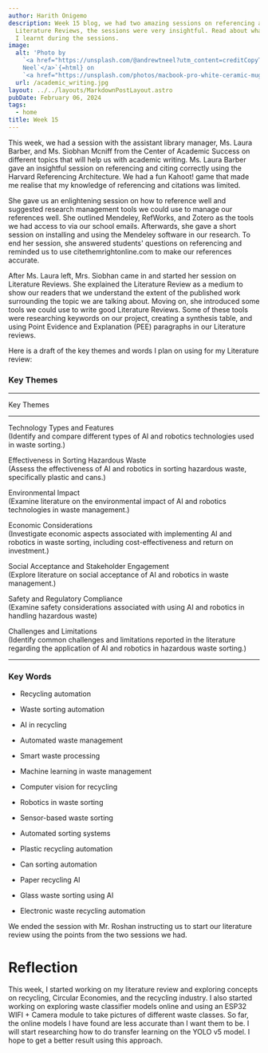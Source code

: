 ```yaml
---
author: Harith Onigemo
description: Week 15 blog, we had two amazing sessions on referencing and
  Literature Reviews, the sessions were very insightful. Read about what
  I learnt during the sessions.
image:
  alt: 'Photo by
    `<a href="https://unsplash.com/@andrewtneel?utm_content=creditCopyText&utm_medium=referral&utm_source=unsplash">`{=html}Andrew
    Neel`</a>`{=html} on
    `<a href="https://unsplash.com/photos/macbook-pro-white-ceramic-mugand-black-smartphone-on-table-cckf4TsHAuw?utm_content=creditCopyText&utm_medium=referral&utm_source=unsplash">`{=html}Unsplash`</a>`{=html}'
  url: /academic_writing.jpg
layout: ../../layouts/MarkdownPostLayout.astro
pubDate: February 06, 2024
tags:
  - home
title: Week 15
---
```


This week, we had a session with the assistant library manager, Ms.
Laura Barber, and Ms. Siobhan Mcniff from the Center of Academic Success
on different topics that will help us with academic writing. Ms. Laura
Barber gave an insightful session on referencing and citing correctly
using the Harvard Referencing Architecture. We had a fun Kahoot! game
that made me realise that my knowledge of referencing and citations was
limited.

She gave us an enlightening session on how to reference well and
suggested research management tools we could use to manage our
references well. She outlined Mendeley, RefWorks, and Zotero as the
tools we had access to via our school emails. Afterwards, she gave a
short session on installing and using the Mendeley software in our
research. To end her session, she answered students\' questions on
referencing and reminded us to use citethemrightonline.com to make our
references accurate.

After Ms. Laura left, Mrs. Siobhan came in and started her session on
Literature Reviews. She explained the Literature Review as a medium to
show our readers that we understand the extent of the published work
surrounding the topic we are talking about. Moving on, she introduced
some tools we could use to write good Literature Reviews. Some of these
tools were researching keywords on our project, creating a synthesis
table, and using Point Evidence and Explanation (PEE) paragraphs in our
Literature reviews.

Here is a draft of the key themes and words I plan on using for my
Literature review:

### Key Themes

---

Key Themes

---

Technology Types and Features\
 (Identify and compare different types of AI and robotics technologies
used in waste sorting.)

Effectiveness in Sorting Hazardous Waste\
 (Assess the effectiveness of AI and robotics in sorting hazardous
waste, specifically plastic and cans.)

Environmental Impact\
 (Examine literature on the environmental impact of AI and robotics
technologies in waste management.)

Economic Considerations\
 (Investigate economic aspects associated with implementing AI and
robotics in waste sorting, including cost-effectiveness and return on
investment.)

Social Acceptance and Stakeholder Engagement\
 (Explore literature on social acceptance of AI and robotics in waste
management.)

Safety and Regulatory Compliance\
 (Examine safety considerations associated with using AI and robotics in
handling hazardous waste)

Challenges and Limitations\
 (Identify common challenges and limitations reported in the literature
regarding the application of AI and robotics in hazardous waste
sorting.)

---

### Key Words

- Recycling automation

- Waste sorting automation

- AI in recycling

- Automated waste management

- Smart waste processing

- Machine learning in waste management

- Computer vision for recycling

- Robotics in waste sorting

- Sensor-based waste sorting

- Automated sorting systems

- Plastic recycling automation

- Can sorting automation

- Paper recycling AI

- Glass waste sorting using AI

- Electronic waste recycling automation

We ended the session with Mr. Roshan instructing us to start our
literature review using the points from the two sessions we had.

# Reflection

This week, I started working on my literature review and exploring
concepts on recycling, Circular Economies, and the recycling industry. I
also started working on exploring waste classifier models online and
using an ESP32 WIFI + Camera module to take pictures of different waste
classes. So far, the online models I have found are less accurate than I
want them to be. I will start researching how to do transfer learning on
the YOLO v5 model. I hope to get a better result using this approach.
